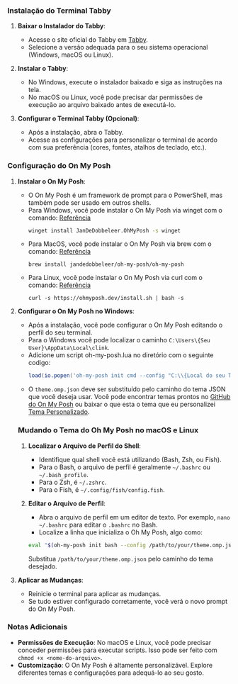 ### Instalação do Terminal Tabby

1. **Baixar o Instalador do Tabby**:
   - Acesse o site oficial do Tabby em [Tabby](https://tabby.sh/).
   - Selecione a versão adequada para o seu sistema operacional (Windows, macOS ou Linux).

2. **Instalar o Tabby**:
   - No Windows, execute o instalador baixado e siga as instruções na tela.
   - No macOS ou Linux, você pode precisar dar permissões de execução ao arquivo baixado antes de executá-lo.

3. **Configurar o Terminal Tabby (Opcional)**:
   - Após a instalação, abra o Tabby.
   - Acesse as configurações para personalizar o terminal de acordo com sua preferência (cores, fontes, atalhos de teclado, etc.).

### Configuração do On My Posh

1. **Instalar o On My Posh**:
   - O On My Posh é um framework de prompt para o PowerShell, mas também pode ser usado em outros shells.
   - Para Windows, você pode instalar o On My Posh via winget com o comando: [Referência](https://ohmyposh.dev/docs/installation/windows)
     ```cmd
     winget install JanDeDobbeleer.OhMyPosh -s winget
     ```
   - Para MacOS, você pode instalar o On My Posh via brew com o comando: [Referência](https://ohmyposh.dev/docs/installation/macos)
     ```brew
     brew install jandedobbeleer/oh-my-posh/oh-my-posh
     ```
   - Para Linux, você pode instalar o On My Posh via curl com o comando: [Referência](https://ohmyposh.dev/docs/installation/linux)
     ```curl
     curl -s https://ohmyposh.dev/install.sh | bash -s
     ```

2. **Configurar o On My Posh no Windows**:
   - Após a instalação, você pode configurar o On My Posh editando o perfil do seu terminal.
   - Para o Windows você pode localizar o caminho `C:\Users\{Seu User}\AppData\Local\clink`.
   - Adicione um script oh-my-posh.lua no diretório com o seguinte codigo:
     ```lua
     load(io.popen('oh-my-posh init cmd --config "C:\\{Local do seu Tema}\\theme.omp.json"'):read("*a"))()
     ```
   - O `theme.omp.json` deve ser substituído pelo caminho do tema JSON que você deseja usar. Você pode encontrar temas prontos no [GitHub do On My Posh](https://github.com/JanDeDobbeleer/oh-my-posh) ou baixar o que esta o tema que eu personalizei [Tema Personalizado](https://github.com/Evoke-Solutions-LTDA/Configuration-Tabby/blob/main/evoke.omp.json).
  
   ### Mudando o Tema do Oh My Posh no macOS e Linux

   1. **Localizar o Arquivo de Perfil do Shell**: 
      - Identifique qual shell você está utilizando (Bash, Zsh, ou Fish). 
      - Para o Bash, o arquivo de perfil é geralmente `~/.bashrc` ou `~/.bash_profile`.
      - Para o Zsh, é `~/.zshrc`.
      - Para o Fish, é `~/.config/fish/config.fish`.

   2. **Editar o Arquivo de Perfil**:
      - Abra o arquivo de perfil em um editor de texto. Por exemplo, `nano ~/.bashrc` para editar o `.bashrc` no Bash.
      - Localize a linha que inicializa o Oh My Posh, algo como:
      ```bash
      eval "$(oh-my-posh init bash --config /path/to/your/theme.omp.json)"
      ```
      Substitua `/path/to/your/theme.omp.json` pelo caminho do tema desejado.
   

3. **Aplicar as Mudanças**:
   - Reinicie o terminal para aplicar as mudanças.
   - Se tudo estiver configurado corretamente, você verá o novo prompt do On My Posh.

### Notas Adicionais

- **Permissões de Execução**: No macOS e Linux, você pode precisar conceder permissões para executar scripts. Isso pode ser feito com `chmod +x <nome-do-arquivo>`.
- **Customização**: O On My Posh é altamente personalizável. Explore diferentes temas e configurações para adequá-lo ao seu gosto.
